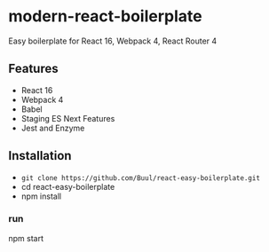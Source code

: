 # modern-react-boilerplate
Easy boilerplate for React 16, Webpack 4, React Router 4

## Features

* React 16
* Webpack 4
* Babel
* Staging ES Next Features
* Jest and Enzyme

## Installation
* `git clone https://github.com/Buul/react-easy-boilerplate.git`
* cd react-easy-boilerplate
* npm install

### run
npm start
